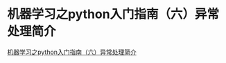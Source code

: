 # 机器学习之python入门指南（六）异常处理简介
[机器学习之python入门指南（六）异常处理简介](https://aiwithcloud.com/2021/07/29/%e6%9c%ba%e5%99%a8%e5%ad%a6%e4%b9%a0%e4%b9%8bpython%e5%85%a5%e9%97%a8%e6%8c%87%e5%8d%97%ef%bc%88%e5%85%ad%ef%bc%89%e5%bc%82%e5%b8%b8%e5%a4%84%e7%90%86%e7%ae%80%e4%bb%8b/)